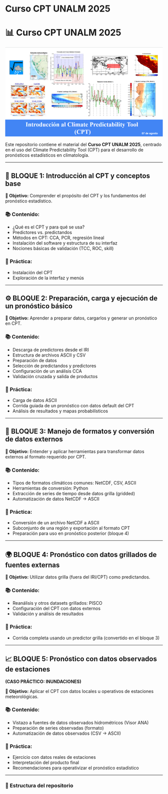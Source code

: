 # Curso CPT UNALM 2025
# 📊 Curso CPT UNALM 2025

![Banner CPT 2025](CPT_IMAGEN_CURSO.png)

Este repositorio contiene el material del **Curso CPT UNALM 2025**, centrado en el uso del Climate Predictability Tool (CPT) para el desarrollo de pronósticos estadísticos en climatología.

---

## 🧠 BLOQUE 1: Introducción al CPT y conceptos base

**🎯 Objetivo:** Comprender el propósito del CPT y los fundamentos del pronóstico estadístico.

### 📚 Contenido:
- ¿Qué es el CPT y para qué se usa?
- Predictores vs. predictandos
- Métodos en CPT: CCA, PCR, regresión lineal
- Instalación del software y estructura de su interfaz
- Nociones básicas de validación (TCC, ROC, skill)

### 🧪 Práctica:
- Instalación del CPT
- Exploración de la interfaz y menús

---

## ⚙️ BLOQUE 2: Preparación, carga y ejecución de un pronóstico básico

**🎯 Objetivo:** Aprender a preparar datos, cargarlos y generar un pronóstico en CPT.

### 📚 Contenido:
- Descarga de predictores desde el IRI
- Estructura de archivos ASCII y CSV
- Preparación de datos
- Selección de predictandos y predictores
- Configuración de un análisis CCA
- Validación cruzada y salida de productos

### 🧪 Práctica:
- Carga de datos ASCII
- Corrida guiada de un pronóstico con datos default del CPT
- Análisis de resultados y mapas probabilísticos

---

## 🔄 BLOQUE 3: Manejo de formatos y conversión de datos externos

**🎯 Objetivo:** Entender y aplicar herramientas para transformar datos externos al formato requerido por CPT.

### 📚 Contenido:
- Tipos de formatos climáticos comunes: NetCDF, CSV, ASCII
- Herramientas de conversión: Python
- Extracción de series de tiempo desde datos grilla (gridded)
- Automatización de datos NetCDF → ASCII

### 🧪 Práctica:
- Conversión de un archivo NetCDF a ASCII
- Subconjunto de una región y exportación al formato CPT
- Preparación para uso en pronóstico posterior (bloque 4)

---

## 🌍 BLOQUE 4: Pronóstico con datos grillados de fuentes externas

**🎯 Objetivo:** Utilizar datos grilla (fuera del IRI/CPT) como predictandos.

### 📚 Contenido:
- Reanálisis y otros datasets grillados: PISCO
- Configuración del CPT con datos externos
- Validación y análisis de resultados

### 🧪 Práctica:
- Corrida completa usando un predictor grilla (convertido en el bloque 3)

---

## 📈 BLOQUE 5: Pronóstico con datos observados de estaciones  
**(CASO PRÁCTICO: INUNDACIONES)**

**🎯 Objetivo:** Aplicar el CPT con datos locales u operativos de estaciones meteorológicas.

### 📚 Contenido:
- Vistazo a fuentes de datos observados hidrométricos (Visor ANA)  
- Preparación de series observadas (formato)
- Automatización de datos observados (CSV → ASCII)

### 🧪 Práctica:
- Ejercicio con datos reales de estaciones
- Interpretación del producto final
- Recomendaciones para operativizar el pronóstico estadístico

---

### 📂 Estructura del repositorio

